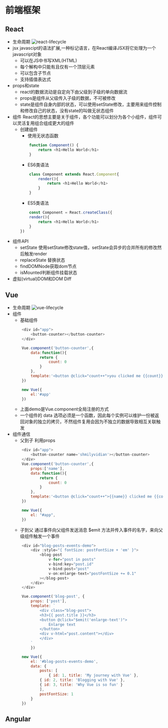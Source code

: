 # 前端框架
## React
- 生命周期
![react-lifecycle](../images/react-lifecycle.png)
- jsx javascipt的语法扩展,一种标记语言，在React编译JSX将它处理为一个javascript对象
    - 可以在JS中书写XML(HTML)
    - 每个解构中只能有且仅有一个顶层元素
    - 可以包含子节点
    - 支持插值表达式
- props和state
    - react的数据流动是自定向下由父级到子级的单向数据流
    - props是组件从父级传入子级的数据，不可被修改
    - state是组件自身内部的状态，可以使用setState修改，主要用来组件控制和修改自己的状态，没有state的叫做无状态组件
- 组件 React的思想主要是关于组件，各个功能可以划分为各个小组件，组件可以灵活复用组合组成更大的组件
    - 创建组件
        - 使用无状态函数
        ```javascript
            function Component() {
                return <h1>Hello World</h1>
            }
        ```
        - ES6类语法 
        ```javascript
            class Component extends React.Component{
                render(){
                    return <h1>Hello World</h1>
                }
            }
        ```
        - ES5类语法 
        ```javascript
            const Component = React.createClass({
            render(){
                return <h1>Hello World</h1>
            }
        })
        ```
- 组件API
    - setState 使用setState修改state值，setState会异步的合并所有的修改然后触发render
    - replaceState 替换状态 
    - findDOMNode获取dom节点
    - isMounted判断组件挂载状态
- 虚拟(virtual)DOM和DOM Diff
## Vue
- 生命周期
![vue-lifecycle](../images/lifecycle.png)
- 组件
    - 基础组件
    ```javascript
        <div id="app">
            <button-counter></button-counter>
        </div>

        Vue.component('button-counter',{
            data:function(){
                return {
                    count: 0
                }
            },
            template:'<button @click="count++">you clicked me {{count}} times</button>'
        })

        new Vue({
            el:'#app'
        })
    ```
    -  上面demo是Vue.component全局注册的方式
    - 一个组件的 data 选项必须是一个函数，因此每个实例可以维护一份被返回对象的独立的拷贝，不然组件复用会因为不独立的数据导致相互关联触发
- 组件通信
    - 父到子 利用props
    ```javascript
        <div id="app">
            <button-counter name='shmilyvidian'></button-counter>
        </div>
        Vue.component('button-counter',{
			props:['name'],
            data:function(){
                return {
                    count: 0
                }
            },
            template:'<button @click="count++">{{name}} clicked me {{count}} times</button>'
        })

        new Vue({
            el: "#app",
        })
    ```
    - 子到父 通过事件向父组件发送消息
     $emit 方法并传入事件的名字，来向父级组件触发一个事件
    ```javascript
        <div id="blog-posts-events-demo">
            <div :style="{ fontSize: postFontSize + 'em' }">
                <blog-post
                    v-for="post in posts"
                    v-bind:key="post.id"
                    v-bind:post="post"
                    v-on:enlarge-text="postFontSize += 0.1"      
                ></blog-post>
            </div>
        </div>

        Vue.component('blog-post', {
            props: ['post'],
            template: `
                <div class="blog-post">
                <h3>{{ post.title }}</h3>
                <button @click="$emit('enlarge-text')">
                    Enlarge text
                </button>
                <div v-html="post.content"></div>
                </div>
            `
            })

        new Vue({
            el: '#blog-posts-events-demo',
            data: {
                posts: [
                    { id: 1, title: 'My journey with Vue' },
                { id: 2, title: 'Blogging with Vue' },
                { id: 3, title: 'Why Vue is so fun' }
                ],
                postFontSize: 1
            }
        })
    ```
## Angular